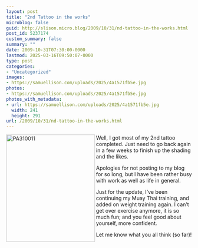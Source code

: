 ```yaml
---
layout: post
title: "2nd Tattoo in the works"
microblog: false
guid: http://slison.micro.blog/2009/10/31/nd-tattoo-in-the-works.html
post_id: 5237174
custom_summary: false
summary: ""
date: 2009-10-31T07:30:00-0000
lastmod: 2025-03-16T09:50:07-0000
type: post
categories:
- "Uncategorized"
images:
- https://samuellison.com/uploads/2025/4a1571fb5e.jpg
photos:
- https://samuellison.com/uploads/2025/4a1571fb5e.jpg
photos_with_metadata:
- url: https://samuellison.com/uploads/2025/4a1571fb5e.jpg
  width: 241
  height: 291
url: /2009/10/31/nd-tattoo-in-the-works.html
---
```

<p><a href="http://lh5.ggpht.com/_H7Dsqx6Wv8Q/SuvnhMoViuI/AAAAAAAAAHo/2I_o--xWSbM/s1600-h/PA310011%5B8%5D.jpg"><img title="PA310011" height="291" alt="PA310011" src="https://samuellison.com/uploads/2025/4a1571fb5e.jpg" width="241" align="left" border="0"></a> Well, I got most of my 2nd tattoo completed. Just need to go back again in a few weeks to finish up the shading and the likes. </p>  <p>Apologies for not posting to my blog for so long, but I have been rather busy with work as well as life in general.</p>  <p>Just for the update, I’ve been continuing my Muay Thai training, and added on weight training again. I can’t get over exercise anymore, it is so much fun; and you feel good about yourself, more confident.</p>  <p>Let me know what you all think (so far)!</p>  <div class="blogger-post-footer"><img width="1" height="1" src="" alt=""></div>
